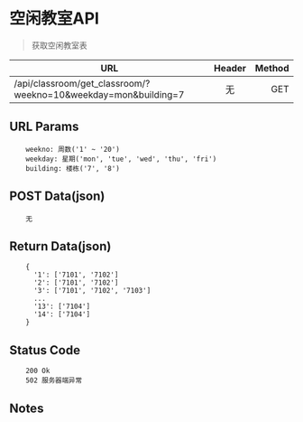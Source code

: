 # 空闲教室API

> 获取空闲教室表

| URL |  Header | Method |
| ------------- |:-------------:| -----:|
| /api/classroom/get_classroom/?weekno=10&weekday=mon&building=7 | 无 | GET |


## URL Params

```
    weekno: 周数('1' ~ '20')
    weekday: 星期('mon', 'tue', 'wed', 'thu', 'fri')
    building: 楼栋('7', '8')
```

## POST Data(json)

```
    无
```

## Return Data(json)

```
    {
      '1': ['7101', '7102']
      '2': ['7101', '7102']
      '3': ['7101', '7102', '7103']
      ...
      '13': ['7104']
      '14': ['7104']
    }
```

## Status Code

```
    200 Ok
    502 服务器端异常
```

## Notes
